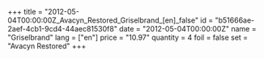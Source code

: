 +++
title = "2012-05-04T00:00:00Z_Avacyn_Restored_Griselbrand_[en]_false"
id = "b51666ae-2aef-4cb1-9cd4-44aec81530f8"
date = "2012-05-04T00:00:00Z"
name = "Griselbrand"
lang = ["en"]
price = "10.97"
quantity = 4
foil = false
set = "Avacyn Restored"
+++
